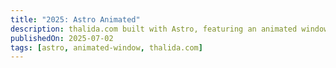 ```yaml
---
title: "2025: Astro Animated"
description: thalida.com built with Astro, featuring an animated window effect.
publishedOn: 2025-07-02
tags: [astro, animated-window, thalida.com]
---
```

